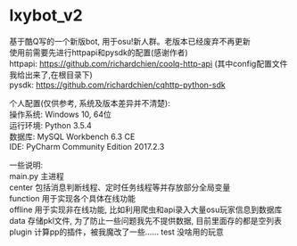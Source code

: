 # lxybot_v2
基于酷Q写的一个新版bot, 用于osu!新人群。老版本已经废弃不再更新  
使用前需要先进行httpapi和pysdk的配置(感谢作者)  
httpapi: https://github.com/richardchien/coolq-http-api (其中config配置文件我给出来了,在根目录下)  
pysdk: https://github.com/richardchien/cqhttp-python-sdk  

个人配置(仅供参考, 系统及版本差异并不清楚):  
操作系统: Windows 10, 64位  
运行环境: Python 3.5.4  
数据库: MySQL Workbench 6.3 CE  
IDE: PyCharm Community Edition 2017.2.3  

一些说明:  
main.py 主进程  
center 包括消息判断线程、定时任务线程等并存放部分全局变量  
function 用于实现各个具体在线功能  
offline 用于实现非在线功能, 比如利用爬虫和api录入大量osu玩家信息到数据库  
data 存储pkl文件, 为了防止一些问题我先不提供数据, 目前里面存的都是空列表  
plugin 计算pp的插件，被我魔改了一些……
test 没啥用的玩意  
